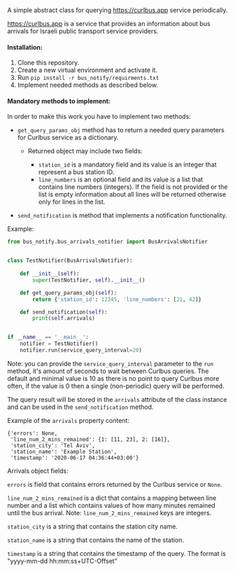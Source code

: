 A simple abstract class for querying https://curlbus.app service periodically.

https://curlbus.app is a service that provides an information about bus arrivals for Israeli public transport
service providers.

#### Installation:
1. Clone this repository.
2. Create a new virtual environment and activate it.
3. Run `pip install -r bus_notify/requirments.txt`
4. Implement needed methods as described below.

#### Mandatory methods to implement:
In order to make this work you have to implement two methods:
- `get_query_params_obj` method has to return a needed query parameters for Curlbus service as a dictionary.

    - Returned object may include two fields:
        
        - `station_id` is a mandatory field and its value is an integer that represent a bus station ID. 
        - `line_numbers` is an optional field and its value is a list that contains line numbers (integers). If the
         field is not provided or the list is empty information about all lines will be returned otherwise only for
          lines in the list.

- `send_notification` is method that implements a notification functionality.
 
 Example:
```python
from bus_notify.bus_arrivals_notifier import BusArrivalsNotifier


class TestNotifier(BusArrivalsNotifier):
    
    def __init__(self):
        super(TestNotifier, self).__init__()

    def get_query_params_obj(self):
        return {'station_id': 12345, 'line_numbers': [21, 42]}

    def send_notification(self):
        print(self.arrivals)


if __name__ == '__main__':
    notifier = TestNotifier()
    notifier.run(service_query_interval=20)

```

Note: you can provide the `service_query_interval` parameter to the `run` method, it's amount of seconds to wait
 between Curlbus queries. The default and minimal value is 10 as there is no point to query Curlbus more often, if the
  value is 0 then a single (non-periodic) query will be performed.

The query result will be stored in the `arrivals` attribute of the class instance and can be used in the
 `send_notification` method. 

Example of the `arrivals` property content:
```
{'errors': None,
 'line_num_2_mins_remained': {1: [11, 23], 2: [16]},
 'station_city': 'Tel Aviv',
 'station_name': 'Example Station',
 'timestamp': '2020-06-17 04:36:44+03:00'}
```

Arrivals object fields:

`errors` is field that contains errors returned by the Curlbus service or `None`.

`line_num_2_mins_remained` is a dict that contains a mapping between line number and a list which contains values of
 how many minutes remained until the bus arrival.
 Note: `line_num_2_mins_remained` keys are integers.

`station_city` is a string that contains the station city name.

`station_name` is a string that contains the name of the station.

`timestamp` is a string that contains the timestamp of the query. The format is "yyyy-mm-dd hh:mm:ss+UTC-Offset"